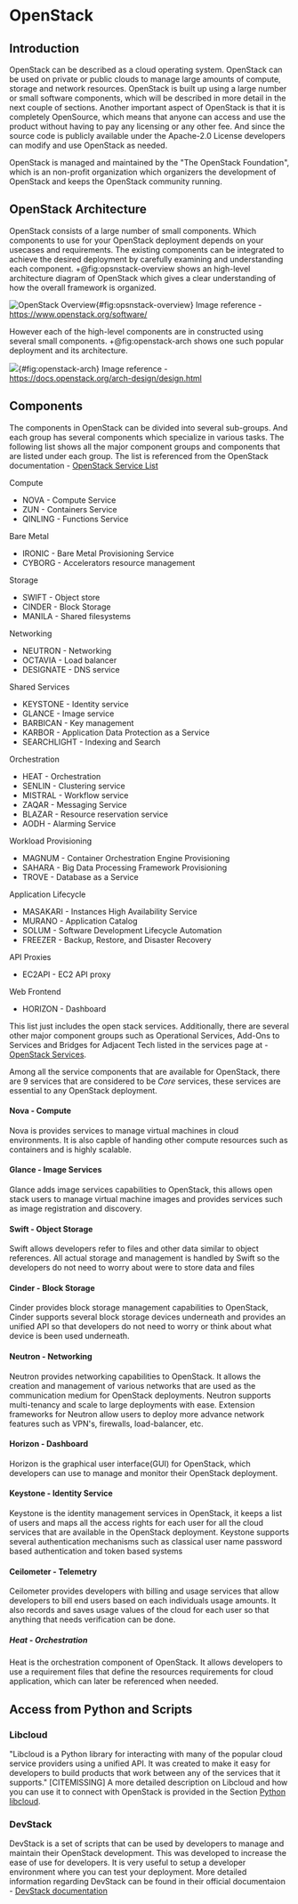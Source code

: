 # OpenStack

## Introduction

OpenStack can be described as a cloud operating system. OpenStack can
be used on private or public clouds to manage large amounts of compute,
storage and network resources. OpenStack is built up using a large
number or small software components, which will be described in more 
detail in the next couple of sections. Another important aspect of 
OpenStack is that it is completely OpenSource, which means that
anyone can access and use the product without having to pay any licensing
or any other fee. And since the source code is publicly available
under the Apache-2.0 License developers can modify and use OpenStack as
needed. 

OpenStack is managed and maintained by the "The OpenStack Foundation",
which is an non-profit organization which organizers the development of
OpenStack and keeps the OpenStack community running. 

## OpenStack Architecture

OpenStack consists of a large number of small components. Which
components to use for your OpenStack deployment depends on your usecases
and requirements. The existing components can be integrated to 
achieve the desired deployment by carefully examining and understanding
each component. +@fig:opsnstack-overview shows an high-level architecture
diagram of OpenStack which gives a clear understanding of how the
overall framework is organized.

![OpenStack Overview](images/openstack_overview_diagram.png){#fig:opsnstack-overview}
Image reference - <https://www.openstack.org/software/>


However each of the high-level components are in constructed using
several small components. +@fig:openstack-arch shows one such popular 
deployment and its architecture. 

![](images/openstack_archi.png){#fig:openstack-arch}
Image reference - <https://docs.openstack.org/arch-design/design.html>

## Components

The components in OpenStack can be divided into several sub-groups. And
each group has several components which specialize in various tasks. The
following list shows all the major component groups and components that
are listed under each group. The list is referenced from the OpenStack
documentation - [OpenStack Service List](https://www.openstack.org/software/project-navigator/openstack-components#openstack-services)


Compute

 * NOVA - Compute Service
 * ZUN - Containers Service
 * QINLING - Functions Service

Bare Metal

 * IRONIC - Bare Metal Provisioning Service
 * CYBORG - Accelerators resource management

Storage

 * SWIFT - Object store
 * CINDER - Block Storage
 * MANILA - Shared filesystems
 
Networking

 * NEUTRON - Networking
 * OCTAVIA - Load balancer
 * DESIGNATE - DNS service
 
Shared Services

 * KEYSTONE - Identity service
 * GLANCE - Image service
 * BARBICAN - Key management
 * KARBOR - Application Data Protection as a Service
 * SEARCHLIGHT - Indexing and Search
 
Orchestration

 * HEAT - Orchestration
 * SENLIN - Clustering service
 * MISTRAL - Workflow service
 * ZAQAR - Messaging Service
 * BLAZAR - Resource reservation service
 * AODH - Alarming Service

Workload Provisioning

 * MAGNUM - Container Orchestration Engine Provisioning
 * SAHARA - Big Data Processing Framework Provisioning
 * TROVE - Database as a Service

Application Lifecycle

 * MASAKARI - Instances High Availability Service
 * MURANO - Application Catalog
 * SOLUM - Software Development Lifecycle Automation
 * FREEZER - Backup, Restore, and Disaster Recovery

API Proxies

 * EC2API - EC2 API proxy

Web Frontend

 * HORIZON - Dashboard
 
 
 This list just includes the open stack services. Additionally, there are
 several other major component groups such as Operational Services, 
 Add-Ons to Services and Bridges for Adjacent Tech listed in the 
 services page at - [OpenStack Services](https://www.openstack.org/software/project-navigator/openstack-components#openstack-services).
 
 Among all the service components that are available for OpenStack,
 there are 9 services that are considered to be *Core* services, these
 services are essential to any OpenStack deployment.
 
####  Nova - Compute
 
Nova is provides services to manage virtual machines in cloud 
environments. It is also capble of handing other compute resources such
as containers and is highly scalable. 

#### Glance - Image Services

Glance adds image services capabilities to OpenStack, this allows open
stack users to manage virtual machine images and provides services such 
as image registration and discovery.

#### Swift - Object Storage

Swift allows developers refer to files and other data similar to object
references. All actual storage and management is handled by Swift
so the developers do not need to worry about were to store data and files

#### Cinder - Block Storage

Cinder provides block storage management capabilities to OpenStack,
Cinder supports several block storage devices underneath and provides an
unified API so that developers do not need to worry or think about what
device is been used underneath. 

#### Neutron - Networking

Neutron provides networking capabilities to OpenStack. It allows the
creation and management of various networks that are used as the
communication medium for OpenStack deployments. Neutron supports 
multi-tenancy and scale to large deployments with ease. Extension 
frameworks for Neutron allow users to deploy more advance network
features such as VPN's, firewalls, load-balancer, etc. 

#### Horizon - Dashboard

Horizon is the graphical user interface(GUI) for OpenStack, which 
developers can use to manage and monitor their OpenStack deployment.


#### Keystone - Identity Service

Keystone is the identity management services in OpenStack, it keeps a 
list of users and maps all the access rights for each user for all the
cloud services that are available in the OpenStack deployment. Keystone
supports several authentication mechanisms such as classical user name
password based authentication and token based systems

#### Ceilometer - Telemetry

Ceilometer provides developers with billing and usage services that
allow developers to bill end users based on each individuals usage
amounts. It also records and saves usage values of the cloud for each
user so that anything that needs verification can be done.

##### Heat - Orchestration

Heat is the orchestration component of OpenStack. It allows developers
to use a requirement files that define the resources requirements for 
cloud application, which can later be referenced when needed.


## Access from Python and Scripts

### Libcloud

"Libcloud is a Python library for interacting with many of the popular
cloud service providers using a unified API. It was created to make it
easy for developers to build products that work between any of the
services that it supports." [CITEMISSING] A more detailed description on Libcloud and
how you can use it to connect with OpenStack is provided in the Section 
[Python libcloud](#python-libcloud).


### DevStack
 
 DevStack is a set of scripts that can be used by developers to manage
 and maintain their OpenStack development. This was developed to 
 increase the ease of use for developers. It is very useful to 
 setup a developer environment where you can test your deployment. More
 detailed information regarding DevStack can be found in their official
 documentaion - [DevStack documentation](https://docs.openstack.org/devstack/latest/)
 
 